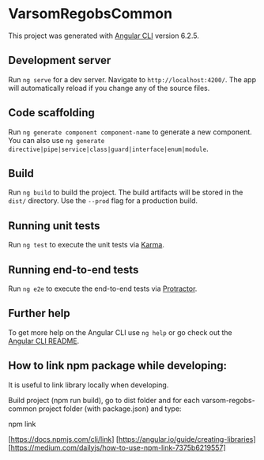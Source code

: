 # VarsomRegobsCommon

This project was generated with [Angular CLI](https://github.com/angular/angular-cli) version 6.2.5.

## Development server

Run `ng serve` for a dev server. Navigate to `http://localhost:4200/`. The app will automatically reload if you change any of the source files.

## Code scaffolding

Run `ng generate component component-name` to generate a new component. You can also use `ng generate directive|pipe|service|class|guard|interface|enum|module`.

## Build

Run `ng build` to build the project. The build artifacts will be stored in the `dist/` directory. Use the `--prod` flag for a production build.

## Running unit tests

Run `ng test` to execute the unit tests via [Karma](https://karma-runner.github.io).

## Running end-to-end tests

Run `ng e2e` to execute the end-to-end tests via [Protractor](http://www.protractortest.org/).

## Further help

To get more help on the Angular CLI use `ng help` or go check out the [Angular CLI README](https://github.com/angular/angular-cli/blob/master/README.md).


## How to link npm package while developing:

It is useful to link library locally when developing.

Build project (npm run build), go to dist folder and for each varsom-regobs-common project folder (with package.json) and type:

npm link

[https://docs.npmjs.com/cli/link]
[https://angular.io/guide/creating-libraries]
[https://medium.com/dailyjs/how-to-use-npm-link-7375b6219557]
